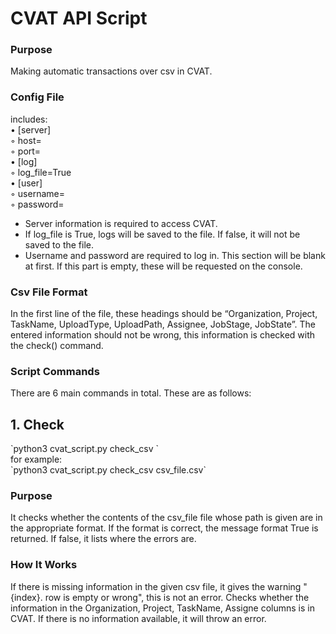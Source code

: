 # CVAT API Script


### Purpose
Making automatic transactions over csv in CVAT.


### Config File
includes: </br>
•	[server] </br>
    ◦	host= </br>
    ◦	port= </br>
•	[log] </br>
    ◦	log_file=True </br>
•	[user] </br>
    ◦	username= </br>
    ◦	password= </br>

* Server information is required to access CVAT.
* If log_file is True, logs will be saved to the file. If false, it will not be saved to the file.
* Username and password are required to log in. This section will be blank at first. If this part is empty, these will be requested on the console.


### Csv File Format
In the first line of the file, these headings should be “Organization, Project, TaskName, UploadType, UploadPath, Assignee, JobStage, JobState”. The entered information should not be wrong, this information is checked with the check() command.


### Script Commands
There are 6 main commands in total. These are as follows:
<h2>1.	Check</h2>
`python3 cvat_script.py check_csv <csv_file>`
</br>for example:</br>
 `python3 cvat_script.py check_csv csv_file.csv`

<h3>Purpose</h3> It checks whether the contents of the csv_file file whose path is given are in the appropriate format. If the format is correct, the message format True is returned. If false, it lists where the errors are.
<h3>How It Works</h3> If there is missing information in the given csv file, it gives the warning "{index}. row is empty or wrong", this is not an error. Checks whether the information in the Organization, Project, TaskName, Assigne columns is in CVAT. If there is no information available, it will throw an error.

